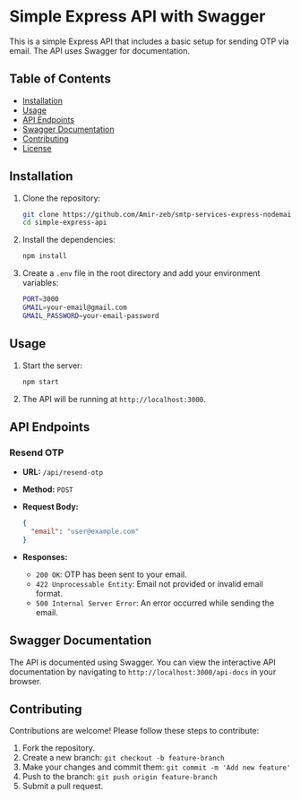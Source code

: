 # Simple Express API with Swagger

This is a simple Express API that includes a basic setup for sending OTP via email. The API uses Swagger for documentation.

## Table of Contents

- [Installation](#installation)
- [Usage](#usage)
- [API Endpoints](#api-endpoints)
- [Swagger Documentation](#swagger-documentation)
- [Contributing](#contributing)
- [License](#license)

## Installation

1. Clone the repository:

    ```bash
    git clone https://github.com/Amir-zeb/smtp-services-express-nodemailer.git
    cd simple-express-api
    ```

2. Install the dependencies:

    ```bash
    npm install
    ```

3. Create a `.env` file in the root directory and add your environment variables:

    ```bash
    PORT=3000
    GMAIL=your-email@gmail.com
    GMAIL_PASSWORD=your-email-password
    ```

## Usage

1. Start the server:

    ```bash
    npm start
    ```

2. The API will be running at `http://localhost:3000`.

## API Endpoints

### Resend OTP

- **URL:** `/api/resend-otp`
- **Method:** `POST`
- **Request Body:**

    ```json
    {
      "email": "user@example.com"
    }
    ```

- **Responses:**

    - `200 OK`: OTP has been sent to your email.
    - `422 Unprocessable Entity`: Email not provided or invalid email format.
    - `500 Internal Server Error`: An error occurred while sending the email.

## Swagger Documentation

The API is documented using Swagger. You can view the interactive API documentation by navigating to `http://localhost:3000/api-docs` in your browser.

## Contributing

Contributions are welcome! Please follow these steps to contribute:

1. Fork the repository.
2. Create a new branch: `git checkout -b feature-branch`
3. Make your changes and commit them: `git commit -m 'Add new feature'`
4. Push to the branch: `git push origin feature-branch`
5. Submit a pull request.